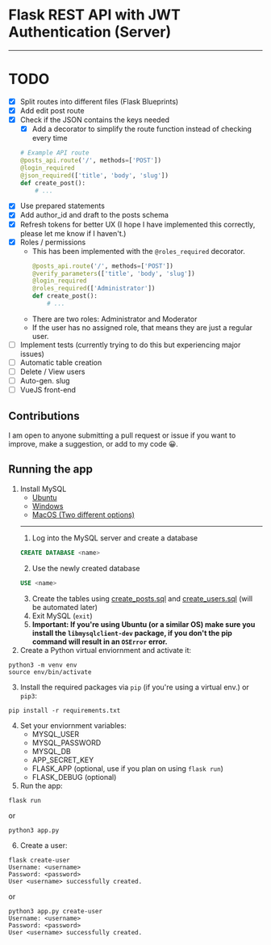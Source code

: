 # Flask REST API with JWT Authentication (Server)

---
# TODO
- [x] Split routes into different files (Flask Blueprints)
- [x] Add edit post route
- [x] Check if the JSON contains the keys needed
  - [x] Add a decorator to simplify the route function instead of checking every time
  ```python
  # Example API route
  @posts_api.route('/', methods=['POST'])
  @login_required
  @json_required(['title', 'body', 'slug'])
  def create_post():
      # ...
  ```    
- [x] Use prepared statements
- [x] Add author_id and draft to the posts schema
- [x] Refresh tokens for better UX (I hope I have implemented this correctly, please let me know if I haven't.)
- [x] Roles / permissions
  * This has been implemented with the ```@roles_required``` decorator.
    ```python
    @posts_api.route('/', methods=['POST'])
    @verify_parameters(['title', 'body', 'slug'])
    @login_required
    @roles_required(['Administrator'])
    def create_post():
        # ...
    ```
  * There are two roles: Administrator and Moderator
  * If the user has no assigned role, that means they are just a regular user.
- [ ] Implement tests (currently trying to do this but experiencing major issues)
- [ ] Automatic table creation
- [ ] Delete / View users
- [ ] Auto-gen. slug
- [ ] VueJS front-end
## Contributions
I am open to anyone submitting a pull request or issue if you want to improve, make a suggestion, or add to my code 😀.
## Running the app
1. Install MySQL
   * [Ubuntu](https://help.ubuntu.com/lts/serverguide/mysql.html)
   * [Windows](https://dev.mysql.com/downloads/installer/)
   * [MacOS (Two different options)](https://dev.mysql.com/doc/mysql-osx-excerpt/5.7/en/osx-installation.html)
   ---
    1. Log into the MySQL server and create a database
    ```sql
    CREATE DATABASE <name>
    ```
    2. Use the newly created database
    ```sql
    USE <name>
    ```
    3. Create the tables using [create_posts.sql](create_posts.sql) and [create_users.sql](create_users.sql) (will be automated later)
    4. Exit MySQL (```exit```)
    5. **Important: If you're using Ubuntu (or a similar OS) make sure you install the ```libmysqlclient-dev``` package, if you don't the pip command will result in an ```OSError``` error.**
2. Create a Python virtual enviornment and activate it:
```
python3 -m venv env
source env/bin/activate
```
3. Install the required packages via ```pip``` (if you're using a virtual env.) or ```pip3```:
```
pip install -r requirements.txt
```
4. Set your enviornment variables:
   * MYSQL_USER
   * MYSQL_PASSWORD
   * MYSQL_DB
   * APP_SECRET_KEY
   * FLASK_APP (optional, use if you plan on using ```flask run```)
   * FLASK_DEBUG (optional)
5. Run the app:
```
flask run
```
or
```
python3 app.py
```
6. Create a user:
```
flask create-user
Username: <username>
Password: <password>
User <username> successfully created.
```
or
```
python3 app.py create-user
Username: <username>
Password: <password>
User <username> successfully created.
```